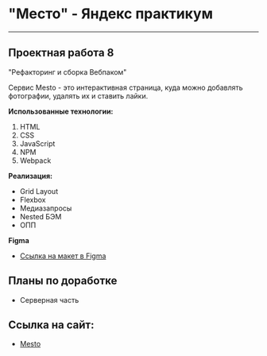 # "Место" - Яндекс практикум

---

## Проектная работа 8
"Рефакторинг и сборка Вебпаком"

Сервис Mesto - это интерактивная страница, куда можно добавлять фотографии, удалять их и ставить лайки.

**Использованные технологии:**
1. HTML
2. CSS
3. JavaScript
4. NPM
5. Webpack

**Реализация:**
* Grid Layout
* Flexbox
* Медиазапросы
* Nested БЭМ
* ОПП

**Figma**

* [Ссылка на макет в Figma](https://www.figma.com/file/2cn9N9jSkmxD84oJik7xL7/JavaScript.-Sprint-4?node-id=0%3A1)

## Планы по доработке

* Серверная часть

## Ссылка на сайт:

* [Mesto](https://ivancker.github.io/mesto)